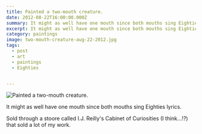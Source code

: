 ```yaml
---
title: Painted a two-mouth creature.
date: 2012-08-22T16:00:00.000Z
summary: It might as well have one mouth since both mouths sing Eighties lyrics.
excerpt: It might as well have one mouth since both mouths sing Eighties lyrics.
category: paintings
image: two-mouth-creature-aug-22-2012.jpg
tags:
  - post 
  - art
  - paintings
  - Eighties


---
```


![Painted a two-mouth creature.](/static/img/paintings/two-mouth-creature-aug-22-2012.jpg "Painted a two-mouth creature.")

It might as well have one mouth since both mouths sing Eighties lyrics.

Sold through a stoore called I.J. Reilly's Cabinet of Curiosities (I think...!?) that sold a lot of my work.